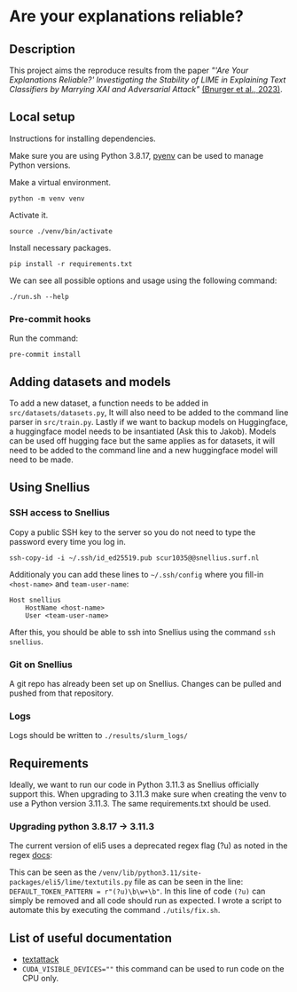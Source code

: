 # Are your explanations reliable?

## Description
This project aims the reproduce results from the paper *"'Are Your Explanations Reliable?'
Investigating the Stability of LIME in Explaining Text Classifiers by Marrying
XAI and Adversarial Attack"* [(Bnurger et al., 2023)](https://arxiv.org/pdf/2305.12351.pdf).

## Local setup
Instructions for installing dependencies.

Make sure you are using Python 3.8.17, [pyenv](https://github.com/pyenv/pyenv) can be used to manage Python versions.

Make a virtual environment.
```
python -m venv venv
```

Activate it.
```
source ./venv/bin/activate
```

Install necessary packages.
```
pip install -r requirements.txt
```

We can see all possible options and usage using the following command:
```
./run.sh --help
```

### Pre-commit hooks
Run the command:
```
pre-commit install
```

## Adding datasets and models
To add a new dataset, a function needs to be added in `src/datasets/datasets.py`,
It will also need to be added to the command line parser in `src/train.py`. Lastly
if we want to backup models on Huggingface, a huggingface model needs to be
insantiated (Ask this to Jakob). Models can be used off hugging face but the same
applies as for datasets, it will need to be added to the command line and a new
huggingface model will need to be made.

## Using Snellius

### SSH access to Snellius
Copy a public SSH key to the server so you do not need to type the password
every time you log in.
```
ssh-copy-id -i ~/.ssh/id_ed25519.pub scur1035@@snellius.surf.nl
```

Additionaly you can add these lines to `~/.ssh/config` where you fill-in `<host-name>` and `team-user-name`:
```
Host snellius
    HostName <host-name>
    User <team-user-name>
```

After this, you should be able to ssh into Snellius using the command `ssh snellius`.

### Git on Snellius
A git repo has already been set up on Snellius. Changes can be pulled and pushed
from that repository.

### Logs
Logs should be written to `./results/slurm_logs/`

## Requirements
Ideally, we want to run our code in Python 3.11.3 as Snellius officially support this.
When upgrading to 3.11.3 make sure when creating the venv to use a Python
version 3.11.3. The same requirements.txt should be used.

### Upgrading python 3.8.17 -> 3.11.3
The current version of eli5 uses a deprecated regex flag (?u) as noted in the
regex [docs](https://docs.python.org/3/library/re.html?highlight=re%20global%20flag#flags):

This can be seen as the `/venv/lib/python3.11/site-packages/eli5/lime/textutils.py` file
as can be seen in the line: `DEFAULT_TOKEN_PATTERN = r"(?u)\b\w+\b"`. In this line of code
`(?u)` can simply be removed and all code should run as expected. I wrote a script to automate
this by executing the command `./utils/fix.sh`.

## List of useful documentation
- [textattack](https://textattack.readthedocs.io/en/latest/0_get_started/basic-Intro.html)
- `CUDA_VISIBLE_DEVICES=""` this command can be used to run code on the CPU only.
